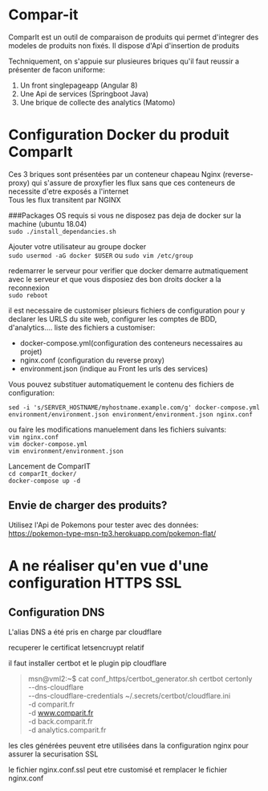 # Compar-it 

ComparIt est un outil de comparaison de produits qui permet d'integrer des modeles de produits non fixés. Il dispose d'Api d'insertion de produits  

Techniquement, on s'appuie sur plusieures briques qu'il faut reussir a présenter de facon uniforme:  
1. Un front singlepageapp (Angular 8)
2. Une Api de services (Springboot Java)
3. Une brique de collecte des analytics (Matomo)

# Configuration Docker du produit ComparIt

Ces 3 briques sont présentées par un conteneur chapeau Nginx (reverse-proxy) qui s'assure de proxyfier les flux sans que ces conteneurs de necessite d'etre exposés a l'internet  
Tous les flux transitent par NGINX  

###Packages OS requis si vous ne disposez pas deja de docker sur la machine (ubuntu 18.04)  
`sudo ./install_dependancies.sh`  

Ajouter votre utilisateur au groupe docker  
`sudo usermod -aG docker $USER` ou `sudo vim /etc/group`  

redemarrer le serveur pour verifier que docker demarre autmatiquement avec le serveur et que vous disposiez des bon droits docker a la reconnexion  
`sudo reboot`  

il est necessaire de customiser plsieurs fichiers de configuration pour y declarer les URLS du site web, configurer les comptes de BDD, d'analytics....
liste des fichiers a customiser:
* docker-compose.yml(configuration des conteneurs necessaires au projet)
* nginx.conf (configuration du reverse proxy)
* environment.json (indique au Front les urls des services)

Vous pouvez substituer automatiquement le contenu des fichiers de configuration: 

`sed -i 's/SERVER_HOSTNAME/myhostname.example.com/g' docker-compose.yml environment/environment.json environment/environment.json nginx.conf`

ou faire les modifications manuelement dans les fichiers suivants:   
`vim nginx.conf`  
`vim docker-compose.yml`  
`vim environment/environment.json`  

Lancement de ComparIT  
`cd comparIt_docker/`  
`docker-compose up -d`

## Envie de charger des produits?
Utilisez l'Api de Pokemons pour tester avec des données:  
https://pokemon-type-msn-tp3.herokuapp.com/pokemon-flat/

# A ne réaliser qu'en vue d'une configuration HTTPS SSL
## Configuration DNS

L'alias DNS a été pris en charge par cloudflare

recuperer le certificat letsencruypt relatif

il faut installer certbot et le plugin pip cloudflare 

>msn@vml2:~$ cat conf_https/certbot_generator.sh 
>certbot certonly \
>  --dns-cloudflare \
>  --dns-cloudflare-credentials ~/.secrets/certbot/cloudflare.ini \
>  -d comparit.fr \
>  -d www.comparit.fr \
>  -d back.comparit.fr \
>  -d analytics.comparit.fr

les cles générées peuvent etre utilisées dans la configuration nginx pour assurer la securisation SSL

le fichier nginx.conf.ssl peut etre customisé et remplacer le fichier nginx.conf

